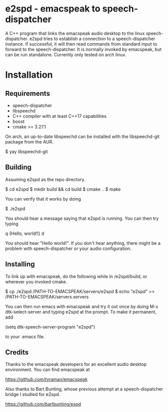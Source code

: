 # e2spd - emacspeak to speech-dispatcher

A C++ program that links the emacspeak audio desktop to the linux speech-dispatcher.
e2spd tries to establish a connection to a speech-dispatcher instance. If successful, it will  then read commands from standard input to forward to the speech-dispatcher.
It is normally invoked by emacspeak, but can be run standalone.
Currently only tested on arch linux.


# Installation
## Requirements

 - speech-dispatcher
 - libspeechd
 - C++ compiler with at least C++17 capabilities
  - boost
 - cmake >= 3.27.1

On arch, an up-to-date libspeechd can be installed with the libspeechd-git package from the AUR.

$ yay libspeechd-git

## Building

Assuming e2spd as the repo directory.

 $ cd e2spd
  $ mkdir build && cd build
 $ cmake ..
 $ make

You can verify that it works by doing

$ ./e2spd

You should hear a message saying that e2spd is running. You can then try typing

q {Hello, world!!}
d

You should hear "Hello world!". If you don't hear anything, there might be a problem with speech-dispatcher or your audio configuration.

## Installing

To link up with emacspeak, do the following while in /e2spd/build, or wherever you invoked cmake.

 $ cp ./e2spd /PATH-TO-EMACSPEAK/servers/e2spd
 $ echo "e2spd" >> /PATH-TO-EMACSPEAK/servers.servers 

You can then run emacs with emacspeak and try it out once by doing M-x dtk-select-server and typing e2spd at the prompt.
To make it permanent, add

(setq dtk-speech-server-program "e2spd")

to your .emacs file.

## Credits

Thanks to the emacspeak developers for an excellent audio desktop environment.
You can find emacspeak at

https://github.com/tvraman/emacspeak

Also thanks to Bart Bunting, whose previous attempt at a speech-dispatcher bridge I studied for e2spd.

https://github.com/bartbunting/espd

